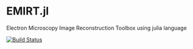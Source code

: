 # EMIRT.jl
Electron Microscopy Image Reconstruction Toolbox using julia language

[![Build Status](https://travis-ci.org/seung-lab/EMIRT.jl.svg?branch=master)](https://github.com/seung-lab/EMIRT.jl)
